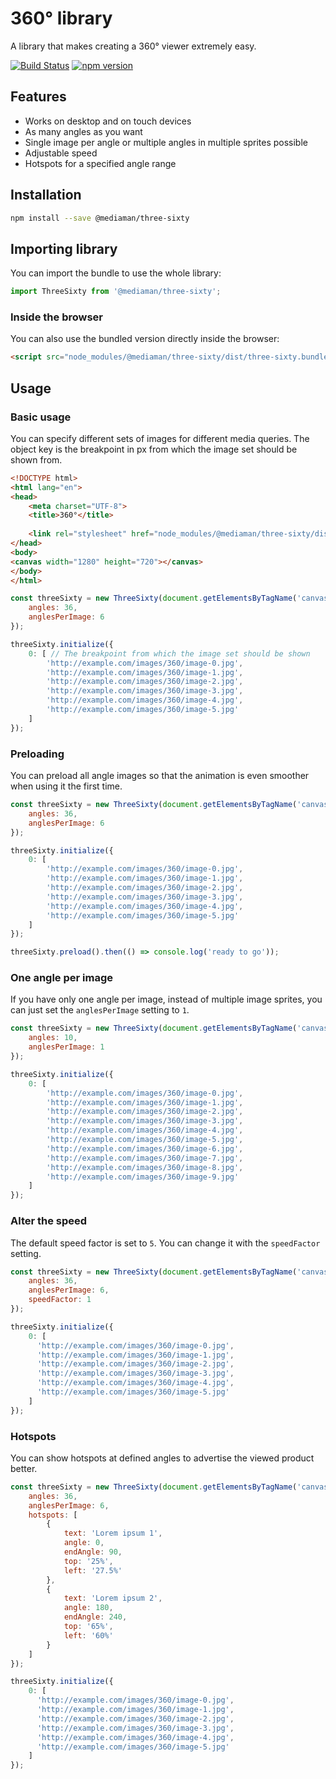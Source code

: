 # 360° library

A library that makes creating a 360° viewer extremely easy.

[![Build Status](https://travis-ci.org/mediamanDE/three-sixty.svg?branch=master)](https://travis-ci.org/mediamanDE/three-sixty)
[![npm version](https://badge.fury.io/js/%40mediaman%2Fthree-sixty.svg)](https://badge.fury.io/js/%40mediaman%2Fthree-sixty)

## Features

  - Works on desktop and on touch devices
  - As many angles as you want
  - Single image per angle or multiple angles in multiple sprites possible
  - Adjustable speed
  - Hotspots for a specified angle range
 
## Installation

```bash
npm install --save @mediaman/three-sixty
```

## Importing library

You can import the bundle to use the whole library:

```javascript
import ThreeSixty from '@mediaman/three-sixty';
```

### Inside the browser

You can also use the bundled version directly inside the browser:

```html
<script src="node_modules/@mediaman/three-sixty/dist/three-sixty.bundle.js"></script>
```

## Usage

### Basic usage

You can specify different sets of images for different media queries. The object key is the breakpoint in px from which the
image set should be shown from.

```html
<!DOCTYPE html>
<html lang="en">
<head>
    <meta charset="UTF-8">
    <title>360°</title>
    
    <link rel="stylesheet" href="node_modules/@mediaman/three-sixty/dist/three-sixty.css">
</head>
<body>
<canvas width="1280" height="720"></canvas>
</body>
</html>
```

```javascript
const threeSixty = new ThreeSixty(document.getElementsByTagName('canvas')[0], {
    angles: 36,
    anglesPerImage: 6
});

threeSixty.initialize({
    0: [ // The breakpoint from which the image set should be shown
        'http://example.com/images/360/image-0.jpg',
        'http://example.com/images/360/image-1.jpg',
        'http://example.com/images/360/image-2.jpg',
        'http://example.com/images/360/image-3.jpg',
        'http://example.com/images/360/image-4.jpg',
        'http://example.com/images/360/image-5.jpg'
    ]
});
```

### Preloading

You can preload all angle images so that the animation is even smoother when using it the first time.

```javascript
const threeSixty = new ThreeSixty(document.getElementsByTagName('canvas')[0], {
    angles: 36,
    anglesPerImage: 6
});

threeSixty.initialize({
    0: [
        'http://example.com/images/360/image-0.jpg',
        'http://example.com/images/360/image-1.jpg',
        'http://example.com/images/360/image-2.jpg',
        'http://example.com/images/360/image-3.jpg',
        'http://example.com/images/360/image-4.jpg',
        'http://example.com/images/360/image-5.jpg'
    ]
});

threeSixty.preload().then(() => console.log('ready to go'));
```

### One angle per image

If you have only one angle per image, instead of multiple image sprites, you can just set the `anglesPerImage` setting to `1`.

```javascript
const threeSixty = new ThreeSixty(document.getElementsByTagName('canvas')[0], {
    angles: 10,
    anglesPerImage: 1
});

threeSixty.initialize({
    0: [
        'http://example.com/images/360/image-0.jpg',
        'http://example.com/images/360/image-1.jpg',
        'http://example.com/images/360/image-2.jpg',
        'http://example.com/images/360/image-3.jpg',
        'http://example.com/images/360/image-4.jpg',
        'http://example.com/images/360/image-5.jpg',
        'http://example.com/images/360/image-6.jpg',
        'http://example.com/images/360/image-7.jpg',
        'http://example.com/images/360/image-8.jpg',
        'http://example.com/images/360/image-9.jpg'
    ]
});
```

### Alter the speed

The default speed factor is set to `5`. You can change it with the `speedFactor` setting.

```javascript
const threeSixty = new ThreeSixty(document.getElementsByTagName('canvas')[0], {
    angles: 36,
    anglesPerImage: 6,
    speedFactor: 1
});

threeSixty.initialize({
    0: [
      'http://example.com/images/360/image-0.jpg',
      'http://example.com/images/360/image-1.jpg',
      'http://example.com/images/360/image-2.jpg',
      'http://example.com/images/360/image-3.jpg',
      'http://example.com/images/360/image-4.jpg',
      'http://example.com/images/360/image-5.jpg'
    ]
});
```

### Hotspots

You can show hotspots at defined angles to advertise the viewed product better.

```javascript
const threeSixty = new ThreeSixty(document.getElementsByTagName('canvas')[0], {
    angles: 36,
    anglesPerImage: 6,
    hotspots: [
        {
            text: 'Lorem ipsum 1',
            angle: 0,
            endAngle: 90,
            top: '25%',
            left: '27.5%'
        },
        {
            text: 'Lorem ipsum 2',
            angle: 180,
            endAngle: 240,
            top: '65%',
            left: '60%'
        }
    ]
});

threeSixty.initialize({
    0: [
      'http://example.com/images/360/image-0.jpg',
      'http://example.com/images/360/image-1.jpg',
      'http://example.com/images/360/image-2.jpg',
      'http://example.com/images/360/image-3.jpg',
      'http://example.com/images/360/image-4.jpg',
      'http://example.com/images/360/image-5.jpg'
    ]
});
```
